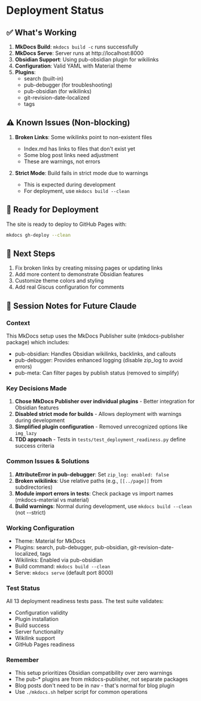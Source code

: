 # Deployment Status

## ✅ What's Working

1. **MkDocs Build**: `mkdocs build -c` runs successfully
2. **MkDocs Serve**: Server runs at http://localhost:8000
3. **Obsidian Support**: Using pub-obsidian plugin for wikilinks
4. **Configuration**: Valid YAML with Material theme
5. **Plugins**: 
   - search (built-in)
   - pub-debugger (for troubleshooting)
   - pub-obsidian (for wikilinks)
   - git-revision-date-localized
   - tags

## ⚠️ Known Issues (Non-blocking)

1. **Broken Links**: Some wikilinks point to non-existent files
   - Index.md has links to files that don't exist yet
   - Some blog post links need adjustment
   - These are warnings, not errors

2. **Strict Mode**: Build fails in strict mode due to warnings
   - This is expected during development
   - For deployment, use `mkdocs build --clean`

## 🚀 Ready for Deployment

The site is ready to deploy to GitHub Pages with:

```bash
mkdocs gh-deploy --clean
```

## 📝 Next Steps

1. Fix broken links by creating missing pages or updating links
2. Add more content to demonstrate Obsidian features
3. Customize theme colors and styling
4. Add real Giscus configuration for comments

## 🧠 Session Notes for Future Claude

### Context
This MkDocs setup uses the MkDocs Publisher suite (mkdocs-publisher package) which includes:
- pub-obsidian: Handles Obsidian wikilinks, backlinks, and callouts
- pub-debugger: Provides enhanced logging (disable zip_log to avoid errors)
- pub-meta: Can filter pages by publish status (removed to simplify)

### Key Decisions Made
1. **Chose MkDocs Publisher over individual plugins** - Better integration for Obsidian features
2. **Disabled strict mode for builds** - Allows deployment with warnings during development
3. **Simplified plugin configuration** - Removed unrecognized options like `img_lazy`
4. **TDD approach** - Tests in `tests/test_deployment_readiness.py` define success criteria

### Common Issues & Solutions
1. **AttributeError in pub-debugger**: Set `zip_log: enabled: false`
2. **Broken wikilinks**: Use relative paths (e.g., `[[../page]]` from subdirectories)
3. **Module import errors in tests**: Check package vs import names (mkdocs-material vs material)
4. **Build warnings**: Normal during development, use `mkdocs build --clean` (not --strict)

### Working Configuration
- Theme: Material for MkDocs
- Plugins: search, pub-debugger, pub-obsidian, git-revision-date-localized, tags
- Wikilinks: Enabled via pub-obsidian
- Build command: `mkdocs build --clean`
- Serve: `mkdocs serve` (default port 8000)

### Test Status
All 13 deployment readiness tests pass. The test suite validates:
- Configuration validity
- Plugin installation
- Build success
- Server functionality
- Wikilink support
- GitHub Pages readiness

### Remember
- This setup prioritizes Obsidian compatibility over zero warnings
- The pub-* plugins are from mkdocs-publisher, not separate packages
- Blog posts don't need to be in nav - that's normal for blog plugin
- Use `./mkdocs.sh` helper script for common operations